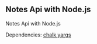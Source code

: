 ## Notes Api with Node.js

Notes Api with Node.js

Dependencies:
<a href="https://github.com/chalk/chalk#readme"> chalk </a>
<a href="https://github.com/yargs/yargs"> yargs </a>


